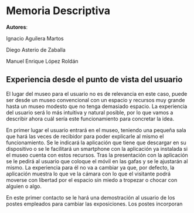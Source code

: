 # Memoria Descriptiva

**__Autores__**:

Ignacio Aguilera Martos

Diego Asterio de Zaballa

Manuel Enrique López Roldán

## Experiencia desde el punto de vista del usuario
El lugar del museo para el usuario no es de relevancia en este caso, puede ser desde un museo convencional con un espacio y recursos muy grande hasta un museo modesto que no tenga demasiado espacio. La experiencia del usuario será lo más intuitiva y natural posible, por lo que vamos a describir ahora cuál sería este funcionamiento para concretar la idea.

En primer lugar el usuario entrará en el museo, teniendo una pequeña sala que hará las veces de recibidor para poder explicarle al mismo el funcionamiento. Se le indicará la aplicación que tiene que descargar en su dispositivo o se le facilitará un smartphone con la aplicación ya instalada si el museo cuenta con estos recursos. Tras la presentación con la aplicación se le pedirá al usuario que coloque el móvil en las gafas y se le ajustarán al mismo. La experiencia para él no va a cambiar ya que, por defecto, la aplicación muestra lo que ve la cámara con lo que el visitante podrá moverse con libertad por el espacio sin miedo a tropezar o chocar con alguien o algo.

En este primer contacto se le hará una demostración al usuario de los postes empleados para cambiar las exposiciones. Los postes incorporan

